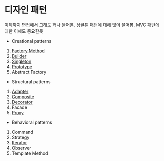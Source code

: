 # 디자인 패턴
이제까지 면접에서 그래도 꽤나 물어봄. 싱글톤 패턴에 대해 많이 물어봄.
MVC 패턴에 대한 이해도 중요한듯
- Creational patterns
1) [Factory Method](https://github.com/AucSuSu/CS-study/blob/main/DesignPattern/designPattern_FactoryMethod.md)
2) [Builder](https://github.com/AucSuSu/CS-study/blob/main/DesignPattern/Builder.md)
3) [Singleton](https://github.com/AucSuSu/CS-study/blob/main/DesignPattern/designPattern_singleton.md)
4) [Prototype](https://github.com/AucSuSu/CS-study/blob/main/DesignPattern/designPattern_prototype.md)
5) Abstract Factory

- Structural patterns
1) [Adapter](https://github.com/AucSuSu/CS-study/blob/main/DesignPattern/designPattern_adapter.md)
2) [Composite](https://github.com/AucSuSu/CS-study/blob/main/DesignPattern/designPattern_Composite.md)
3) [Decorator](https://github.com/AucSuSu/CS-study/blob/main/DesignPattern/designPattern_decorator.md)
4) Facade
5) [Proxy](https://github.com/AucSuSu/CS-study/blob/main/DesignPattern/designPattern_proxy.md)

- Behavioral patterns
1) Command
2) Strategy
3) [Iterator](https://github.com/AucSuSu/CS-study/blob/main/DesignPattern/designPattern_iterator.md)
4) Observer
5) Template Method 
